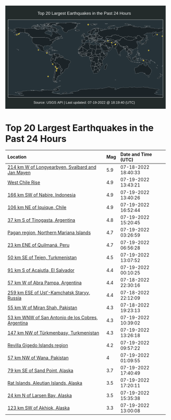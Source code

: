 ![Map](./map.png)

# Top 20 Largest Earthquakes in the Past 24 Hours

| Location | Mag | Date and Time (UTC) |
|:---|:---|:---|
| [214 km W of Longyearbyen, Svalbard and Jan Mayen](https://earthquake.usgs.gov/earthquakes/eventpage/us6000i3hy) | 5.9 | 07-18-2022 18:40:33 |
| [West Chile Rise](https://earthquake.usgs.gov/earthquakes/eventpage/us6000i3mk) | 4.9 | 07-19-2022 13:43:21 |
| [166 km SW of Nabire, Indonesia](https://earthquake.usgs.gov/earthquakes/eventpage/us6000i3mi) | 4.9 | 07-19-2022 13:40:26 |
| [106 km NE of Iquique, Chile](https://earthquake.usgs.gov/earthquakes/eventpage/us6000i3pj) | 4.9 | 07-19-2022 16:52:44 |
| [37 km S of Tinogasta, Argentina](https://earthquake.usgs.gov/earthquakes/eventpage/us6000i3n2) | 4.8 | 07-19-2022 15:20:45 |
| [Pagan region, Northern Mariana Islands](https://earthquake.usgs.gov/earthquakes/eventpage/us6000i3l2) | 4.7 | 07-19-2022 03:26:59 |
| [23 km ENE of Quilmaná, Peru](https://earthquake.usgs.gov/earthquakes/eventpage/us6000i3ln) | 4.7 | 07-19-2022 06:56:28 |
| [50 km SE of Tejen, Turkmenistan](https://earthquake.usgs.gov/earthquakes/eventpage/us6000i3md) | 4.5 | 07-19-2022 13:07:52 |
| [91 km S of Acajutla, El Salvador](https://earthquake.usgs.gov/earthquakes/eventpage/us6000i3kb) | 4.4 | 07-19-2022 00:10:25 |
| [57 km W of Abra Pampa, Argentina](https://earthquake.usgs.gov/earthquakes/eventpage/us6000i3k1) | 4.4 | 07-18-2022 22:30:16 |
| [259 km ESE of Ust’-Kamchatsk Staryy, Russia](https://earthquake.usgs.gov/earthquakes/eventpage/us6000i3jy) | 4.4 | 07-18-2022 22:12:09 |
| [55 km W of Miran Shah, Pakistan](https://earthquake.usgs.gov/earthquakes/eventpage/us6000i3ie) | 4.3 | 07-18-2022 19:23:13 |
| [53 km WNW of San Antonio de los Cobres, Argentina](https://earthquake.usgs.gov/earthquakes/eventpage/us6000i3m2) | 4.3 | 07-19-2022 10:39:02 |
| [147 km NW of Türkmenbaşy, Turkmenistan](https://earthquake.usgs.gov/earthquakes/eventpage/us6000i3mh) | 4.3 | 07-19-2022 13:26:18 |
| [Revilla Gigedo Islands region](https://earthquake.usgs.gov/earthquakes/eventpage/us6000i3lz) | 4.2 | 07-19-2022 09:57:22 |
| [57 km NW of Wana, Pakistan](https://earthquake.usgs.gov/earthquakes/eventpage/us6000i3kp) | 4 | 07-19-2022 01:09:55 |
| [79 km SE of Sand Point, Alaska](https://earthquake.usgs.gov/earthquakes/eventpage/ak022971ugiw) | 3.7 | 07-19-2022 17:40:49 |
| [Rat Islands, Aleutian Islands, Alaska](https://earthquake.usgs.gov/earthquakes/eventpage/ak022971q3c6) | 3.5 | 07-19-2022 17:20:11 |
| [24 km N of Larsen Bay, Alaska](https://earthquake.usgs.gov/earthquakes/eventpage/ak022970mhvc) | 3.5 | 07-19-2022 15:35:38 |
| [123 km SW of Akhiok, Alaska](https://earthquake.usgs.gov/earthquakes/eventpage/us6000i3ma) | 3.3 | 07-19-2022 13:00:08 |
